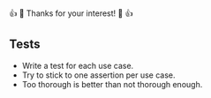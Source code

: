 :+1: :sparkling_heart: Thanks for your interest! :sparkling_heart:
:+1:

## Tests

- Write a test for each use case.
- Try to stick to one assertion per use case.
- Too thorough is better than not thorough enough.
